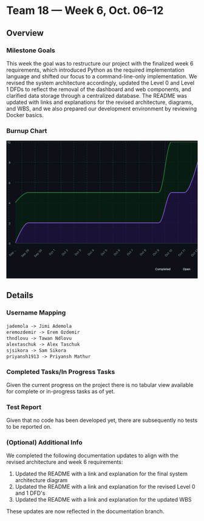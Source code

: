# Team 18 — Week 6, Oct. 06–12

## Overview

### Milestone Goals

This week the goal was to restructure our project with the finalized week 6 requirements, which introduced Python as the required implementation language and shifted our focus to a command-line-only implementation. We revised the system architecture accordingly, updated the Level 0 and Level 1 DFDs to reflect the removal of the dashboard and web components, and clarified data storage through a centralized database. The README was updated with links and explanations for the revised architecture, diagrams, and WBS, and we also prepared our development environment by reviewing Docker basics.

### Burnup Chart

![Image of burnup chart for this week](../log_images/team_log_imgs/burnup_week6.png)

## Details

### Username Mapping

```
jademola -> Jimi Ademola
eremozdemir -> Erem Ozdemir
thndlovu -> Tawan Ndlovu
alextaschuk -> Alex Taschuk
sjsikora -> Sam Sikora
priyansh1913 -> Priyansh Mathur
```

### Completed Tasks/In Progress Tasks

Given the current progress on the project there is no tabular view available for complete or in-progress tasks as of yet.

### Test Report
Given that no code has been developed yet, there are subsequently no tests to be reported on.

### (Optional) Additional Info

We completed the following documentation updates to align with the revised architecture and week 6 requirements:

1. Updated the README with a link and explanation for the final system architecture diagram
2. Updated the README with a link and explanation for the revised Level 0 and 1 DFD's
3. Updated the README with a link and explanation for the updated WBS

These updates are now reflected in the documentation branch.